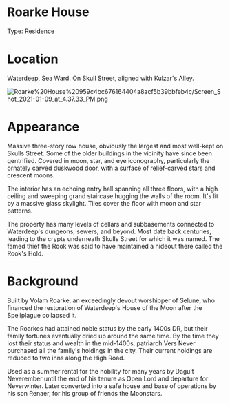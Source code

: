 # Roarke House

Type: Residence

# Location

Waterdeep, Sea Ward. On Skull Street, aligned with Kulzar's Alley.

![Roarke%20House%20959c4bc676164404a8acf5b39bbfeb4c/Screen_Shot_2021-01-09_at_4.37.33_PM.png](../../../images/backgrounds/Screen_Shot_2021-01-09_at_4.37.33_PM.png)

# Appearance

Massive three-story row house, obviously the largest and most well-kept on Skulls Street. Some of the older buildings in the vicinity have since been gentrified. Covered in moon, star, and eye iconography, particularly the ornately carved duskwood door, with a surface of relief-carved stars and crescent moons.

The interior has an echoing entry hall spanning all three floors, with a high ceiling and sweeping grand staircase hugging the walls of the room. It's lit by a massive glass skylight. Tiles cover the floor with moon and star patterns.

The property has many levels of cellars and subbasements connected to Waterdeep's dungeons, sewers, and beyond. Most date back centuries, leading to the crypts underneath Skulls Street for which it was named. The famed thief the Rook was said to have maintained a hideout there called the Rook's Hold.

# Background

Built by Volam Roarke, an exceedingly devout worshipper of Selune, who financed the restoration of Waterdeep's House of the Moon after the Spellplague collapsed it.

The Roarkes had attained noble status by the early 1400s DR, but their family fortunes eventually dried up around the same time. By the time they lost their status and wealth in the mid-1400s, patriarch Vers Never purchased all the family's holdings in the city. Their current holdings are reduced to two inns along the High Road.

Used as a summer rental for the nobility for many years by Dagult Neverember until the end of his tenure as Open Lord and departure for Neverwinter. Later converted into a safe house and base of operations by his son Renaer, for his group of friends the Moonstars.